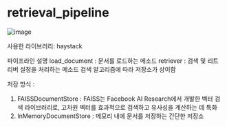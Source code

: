 # retrieval_pipeline
![image](https://github.com/user-attachments/assets/c164e48e-410c-4c6c-af8b-6557e2438acb)

사용한 라이브러리: haystack

파이프라인 설명
  load_document : 문서를 로드하는 메소드
  retriever : 검색 및 리트리버 설정을 처리하는 메소드 검색 알고리즘에 따라 저장소가 상이함

저장 방식 :
  1. FAISSDocumentStore : FAISS는 Facebook AI Research에서 개발한 벡터 검색 라이브러리로, 고차원 벡터를 효과적으로 검색하고 유사성을 계산하는 데 특화
  2. InMemoryDocumentStore : 메모리 내에 문서를 저장하는 간단한 저장소
